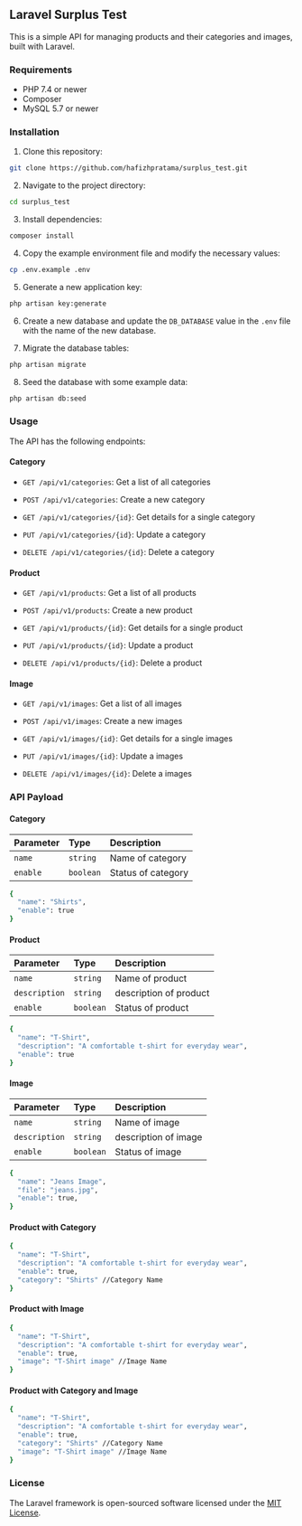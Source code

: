 ## Laravel Surplus Test

This is a simple API for managing products and their categories and images, built with Laravel.

### Requirements
- PHP 7.4 or newer
- Composer
- MySQL 5.7 or newer

### Installation
1. Clone this repository:

```bash
git clone https://github.com/hafizhpratama/surplus_test.git
```


2. Navigate to the project directory:

```bash
cd surplus_test
```


3. Install dependencies:

```bash
composer install
```


4. Copy the example environment file and modify the necessary values:

```bash
cp .env.example .env
```


5. Generate a new application key:

```bash
php artisan key:generate
```


6. Create a new database and update the `DB_DATABASE` value in the `.env` file with the name of the new database.

7. Migrate the database tables:

```bash
php artisan migrate
```


8. Seed the database with some example data:

```bash
php artisan db:seed
```

### Usage

The API has the following endpoints:

#### Category

- `GET /api/v1/categories`: Get a list of all categories

- `POST /api/v1/categories`: Create a new category

- `GET /api/v1/categories/{id}`: Get details for a single category

- `PUT /api/v1/categories/{id}`: Update a category

- `DELETE /api/v1/categories/{id}`: Delete a category

#### Product

- `GET /api/v1/products`: Get a list of all products

- `POST /api/v1/products`: Create a new product

- `GET /api/v1/products/{id}`: Get details for a single product

- `PUT /api/v1/products/{id}`: Update a product

- `DELETE /api/v1/products/{id}`: Delete a product

#### Image

- `GET /api/v1/images`: Get a list of all images

- `POST /api/v1/images`: Create a new images

- `GET /api/v1/images/{id}`: Get details for a single images

- `PUT /api/v1/images/{id}`: Update a images

- `DELETE /api/v1/images/{id}`: Delete a images

### API Payload
#### Category

| Parameter | Type     | Description                |
| :-------- | :------- | :------------------------- |
| `name` | `string` | Name of category |
| `enable` | `boolean` | Status of category |

```bash
{
  "name": "Shirts",
  "enable": true
}
```

#### Product

| Parameter | Type     | Description                |
| :-------- | :------- | :------------------------- |
| `name` | `string` | Name of product |
| `description` | `string` | description of product |
| `enable` | `boolean` | Status of product |

```bash
{
  "name": "T-Shirt",
  "description": "A comfortable t-shirt for everyday wear",
  "enable": true
}
```

#### Image

| Parameter | Type     | Description                |
| :-------- | :------- | :------------------------- |
| `name` | `string` | Name of image |
| `description` | `string` | description of image |
| `enable` | `boolean` | Status of image |

```bash
{
  "name": "Jeans Image",
  "file": "jeans.jpg",
  "enable": true,
}
```

#### Product with Category
```bash
{
  "name": "T-Shirt",
  "description": "A comfortable t-shirt for everyday wear",
  "enable": true,
  "category": "Shirts" //Category Name
}
```

#### Product with Image
```bash
{
  "name": "T-Shirt",
  "description": "A comfortable t-shirt for everyday wear",
  "enable": true,
  "image": "T-Shirt image" //Image Name
}
```

#### Product with Category and Image
```bash
{
  "name": "T-Shirt",
  "description": "A comfortable t-shirt for everyday wear",
  "enable": true,
  "category": "Shirts" //Category Name
  "image": "T-Shirt image" //Image Name
}
```

### License

The Laravel framework is open-sourced software licensed under the [MIT License](https://opensource.org/licenses/MIT).